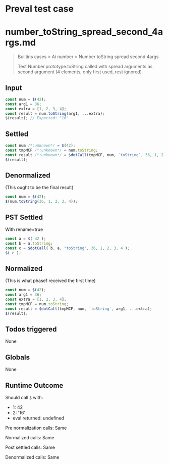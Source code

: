 # Preval test case

# number_toString_spread_second_4args.md

> Builtins cases > Ai number > Number toString spread second 4args
>
> Test Number.prototype.toString called with spread arguments as second argument (4 elements, only first used, rest ignored)

## Input

`````js filename=intro
const num = $(42);
const arg1 = 36;
const extra = [1, 2, 3, 4];
const result = num.toString(arg1, ...extra);
$(result); // Expected: "16"
`````


## Settled


`````js filename=intro
const num /*:unknown*/ = $(42);
const tmpMCF /*:unknown*/ = num.toString;
const result /*:unknown*/ = $dotCall(tmpMCF, num, `toString`, 36, 1, 2, 3, 4);
$(result);
`````


## Denormalized
(This ought to be the final result)

`````js filename=intro
const num = $(42);
$(num.toString(36, 1, 2, 3, 4));
`````


## PST Settled
With rename=true

`````js filename=intro
const a = $( 42 );
const b = a.toString;
const c = $dotCall( b, a, "toString", 36, 1, 2, 3, 4 );
$( c );
`````


## Normalized
(This is what phase1 received the first time)

`````js filename=intro
const num = $(42);
const arg1 = 36;
const extra = [1, 2, 3, 4];
const tmpMCF = num.toString;
const result = $dotCall(tmpMCF, num, `toString`, arg1, ...extra);
$(result);
`````


## Todos triggered


None


## Globals


None


## Runtime Outcome


Should call `$` with:
 - 1: 42
 - 2: '16'
 - eval returned: undefined

Pre normalization calls: Same

Normalized calls: Same

Post settled calls: Same

Denormalized calls: Same
